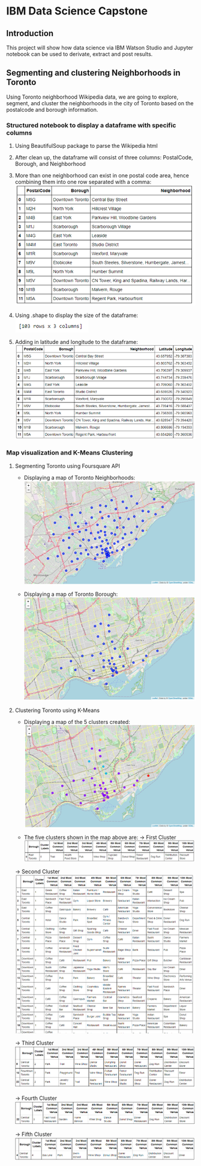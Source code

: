 # IBM Data Science Capstone

## Introduction

This project will show how data science via IBM Watson Studio and Jupyter notebook can be used to derivate, extract and post results.

## Segmenting and clustering Neighborhoods in Toronto

Using Toronto neighborhood Wikipedia data, we are going to explore, segment, and cluster the neighborhoods in the city of Toronto based on the postalcode and borough information.

### Structured notebook to display a dataframe with specific columns

1. Using BeautifulSoup package to parse the Wikipedia html
2. After clean up, the dataframe will consist of three columns: PostalCode, Borough, and Neighborhood
3. More than one neighborhood can exist in one postal code area, hence combining them into one row separated with a comma:
![PostalCode_Neighborhood](https://github.com/abhijithr94/Coursera_Capstone/blob/main/Results/PostalCode_Neighborhood.PNG)

4. Using .shape to display the size of the dataframe:
![Dataframe_Size](https://github.com/abhijithr94/Coursera_Capstone/blob/main/Results/Dataframe_Size.PNG)

5. Adding in latitude and longitude to the dataframe:
![Geocoder_Location](https://github.com/abhijithr94/Coursera_Capstone/blob/main/Results/Geocoder_Location.PNG)

### Map visualization and K-Means Clustering
1. Segmenting Toronto using Foursquare API
	- Displaying a map of Toronto Neighborhoods:
	![Toronto_Neighborhood](https://github.com/abhijithr94/Coursera_Capstone/blob/main/Results/Toronto_Neighborhood.PNG)
	
	- Displaying a map of Toronto Borough:
	![Toronto_Borough](https://github.com/abhijithr94/Coursera_Capstone/blob/main/Results/Toronto_Borough.PNG)
	
2. Clustering Toronto using K-Means
	- Displaying a map of the 5 clusters created:
	![Toronto_Clustered](https://github.com/abhijithr94/Coursera_Capstone/blob/main/Results/Toronto_Clustered.PNG)
	
	- The five clusters shown in the map above are:
	-> First Cluster
	![First Cluster](https://github.com/abhijithr94/Coursera_Capstone/blob/main/Results/First_Cluster.PNG)
	
	-> Second Cluster
	![Second Cluster](https://github.com/abhijithr94/Coursera_Capstone/blob/main/Results/Second_Cluster.PNG)
	
	-> Third Cluster
	![Third Cluster](https://github.com/abhijithr94/Coursera_Capstone/blob/main/Results/Third_Cluster.PNG)
	
	-> Fourth Cluster
	![Fourth Cluster](https://github.com/abhijithr94/Coursera_Capstone/blob/main/Results/Fourth_Cluster.PNG)
	
	-> Fifth Cluster
	![Fifth Cluster](https://github.com/abhijithr94/Coursera_Capstone/blob/main/Results/Fifth_Cluster.PNG)
